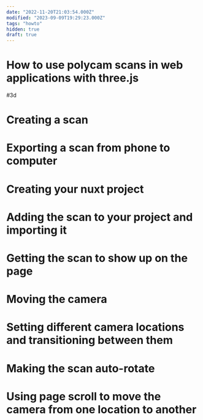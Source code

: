 ```yaml
---
date: "2022-11-20T21:03:54.000Z"
modified: "2023-09-09T19:29:23.000Z"
tags: "howto"
hidden: true
draft: true
---
```

# How to use polycam scans in web applications with three.js

#3d

# Creating a scan

# Exporting a scan from phone to computer

# Creating your nuxt project

# Adding the scan to your project and importing it

# Getting the scan to show up on the page

# Moving the camera

# Setting different camera locations and transitioning between them

# Making the scan auto-rotate

# Using page scroll to move the camera from one location to another
